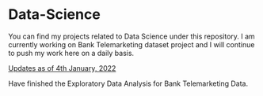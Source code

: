 # Data-Science
You can find my projects related to Data Science under this repository.
I am currently working on Bank Telemarketing dataset project and I will continue to push my work here on a daily basis.

<u>Updates as of 4th January, 2022</u>

Have finished the Exploratory Data Analysis for Bank Telemarketing Data.
